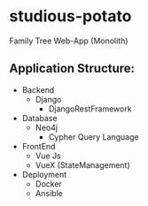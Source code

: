 # studious-potato
Family Tree Web-App (Monolith)
## Application Structure:
  - Backend
    - Django
      - DjangoRestFramework
  - Database
    - Neo4j
      - Cypher Query Language
  - FrontEnd
    - Vue Js
    - VueX (StateManagement)
  - Deployment
    - Docker
    - Ansible
